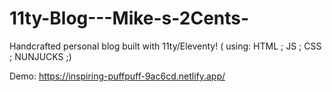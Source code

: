 # 11ty-Blog---Mike-s-2Cents-
Handcrafted personal blog built with 11ty/Eleventy! ( using: HTML ; JS ; CSS ; NUNJUCKS ;)

Demo: https://inspiring-puffpuff-9ac6cd.netlify.app/
